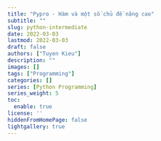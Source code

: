 ```yaml
---
title: "Pypro - Hàm và một số chủ đề nâng cao"
subtitle: ""
slug: python-intermediate
date: 2022-03-03
lastmod: 2022-03-03
draft: false
authors: ["Tuyen Kieu"]
description: ""
images: []
tags: ["Programming"]
categories: []
series: [Python Programming]
series_weight: 5
toc:
  enable: true
license: ''  
hiddenFromHomePage: false
lightgallery: true
---
```


<!--more-->